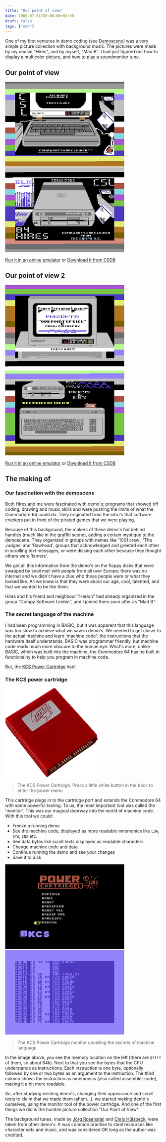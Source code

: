 ```yaml
---
title: "Our point of view"
date: 1988-07-01T00:00:00+02:00
draft: false
tags: ["c64"]
---
```


One of my first ventures in demo coding (see
[Demoscene](https://en.wikipedia.org/wiki/Demoscene)) was a very simple picture
collection with background music. The pictures were made by my cousin "Hires",
and by myself, "Mad B". I had just figured out how to display a multicolor
picture, and how to play a soundmonitor tune.

## Our point of view

![Our point of view, first picture](opov1a.webp)
![Our point of view, second picture](opov1b.webp)

[Run it in an online emulator](https://lvllvl.com/c64/?gid=4412eef36e137ae8df0b7456f36a21d9)
or
[Download it from CSDB](https://csdb.dk/release/?id=223777)

## Our point of view 2

![Our point of view 2, first picture](opov2a.webp)
![Our point of view 2, second picture](opov2b.webp)

[Run it in an online emulator](https://lvllvl.com/c64/?gid=b00c94d252e22be92a78bf6a97cff6d1)
or
[Download it from CSDB](https://csdb.dk/release/?id=223780)

## The making of

### Our fascination with the demoscene

Both Hires and me were fascinated with demo's; programs that showed off coding,
drawing and music skills and were pushing the limits of what the Commodore 64
could do. They originated from the intro's that software crackers put in front
of the pirated games that we were playing.

Because of this background, the makers of these demo's hid behind handles (much
like in the graffiti scene), adding a certain mystique to the demoscene. They
organized in groups with names like '1001 crew', 'The Judges' and 'Rawhead',
groups that acknowledged and greeted each other in scrolling text messages, or
were dissing each other because they thought others were 'lamers'.

We got all this information from the demo's on the floppy disks that were
swapped by snail mail with people from all over Europe; there was no internet
and we didn't have a clue who these people were or what they looked like. All we
knew is that they were about our age, cool, talented, and that we wanted to be
like them.

Hires and his friend and neighbour "Herion" had already organized in the group
"Compy Software Leiden", and I joined them soon after as "Mad B".

### The secret language of the machine

I had been programming in BASIC, but it was apparent that this language was too
slow to achieve what we saw in demo's. We needed to get closer to the actual
machine and learn 'machine code'; the instructions that the hardware itself
understands. BASIC was programmer friendly, but machine code reads much more
obscure to the human eye. What's more, unlike BASIC, which was built into the
machine, the Commodore 64 has no built in functionality to help you program in
machine code.

But, the [KCS Power Cartridge](https://retro.ramonddevrede.nl/kcs-power-cartridge/) had!

### The KCS power cartridge

![The KCS power cartridge](power_cartridge.webp)

> The KCS Power Cartridge. Press a little white button in the back to enter
> the power menu

This cartridge plugs in to the cartridge port and extends the Commodore 64 with
some powerful tooling. To us, the most important tool was called the 'monitor'.
This was our magical doorway into the world of machine code. With this tool we
could:

- Freeze a running demo
- See the machine code, displayed as more readable mnemonics like `LDA`, `STA`,
  `INX` etc.
- See data bytes like scroll texts displayed as readable characters
- Change machine code and data
- Continue running the demo and see your changes
- Save it to disk

![Freeze menu](freeze_screen.webp)
![Screenshot of the power cartridge monitor](monitor.webp)

> The KCS Power Cartridge monitor unveiling the secrets of machine language

In the image above, you see the memory location on the left (there are `$ffff`
of them, so about 64k). Next to that you see the bytes that the CPU understands
as instructions. Each instruction is one byte, optionally followed by one or two
bytes as an argument to the instruction. The third column shows the instruction
as mnemonics (also called assembler code), making it a bit more readable.

So, after studying existing demo's, changing their appearance and scroll texts
to claim that we made them (ahem...), we started making demo's ourselves, using
the monitor tool of the power cartridge. And one of the first things we did is
the humble picture collection "Our Point of View".

The background tunes,  made by [Jőrg
Rosenstiel](https://deepsid.chordian.net/?file=/MUSICIANS/R/Rosenstiel_Joerg/Its_a_Sin_remix_2.sid)
and [Chris
Hűlsbeck](https://deepsid.chordian.net/?file=/MUSICIANS/H/Huelsbeck_Chris/Ski_Dance.sid),
were taken from other demo's. It was common practise to steal resources like
character sets and music, and was considered OK long as the author was credited.
